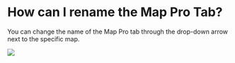 # How can I rename the Map Pro Tab?

<p class="no-margin">You can change the name of the Map Pro tab through the drop-down arrow next to the specific map.</p>
<p class="no-margin"></p>
<div class="intercom-container"><img src="/assets/img/teams-pro/image_130.png"></div>



